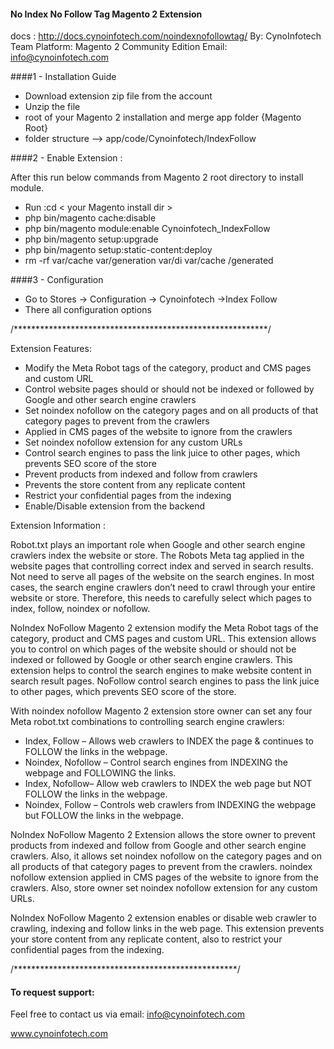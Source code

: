 #### No Index No Follow Tag Magento 2 Extension

docs : http://docs.cynoinfotech.com/noindexnofollowtag/
By: CynoInfotech Team
Platform: Magento 2 Community Edition
Email: info@cynoinfotech.com

####1 - Installation Guide

 * Download extension zip file from the account
 * Unzip the file
 * root of your Magento 2 installation and merge app folder {Magento Root}
 * folder structure --> app/code/Cynoinfotech/IndexFollow

 
####2 -  Enable Extension :  
  
  After this run below commands from Magento 2 root directory to install module.
  
 * Run :cd < your Magento install dir >
 * php bin/magento cache:disable
 * php bin/magento module:enable Cynoinfotech_IndexFollow
 * php bin/magento setup:upgrade
 * php bin/magento setup:static-content:deploy
 * rm -rf var/cache var/generation var/di var/cache /generated

####3 - Configuration

- Go to Stores -> Configuration -> Cynoinfotech ->Index Follow
- There all configuration options 


/**********************************************************/

Extension Features:

- Modify the Meta Robot tags of the category, product and CMS pages and custom URL
- Control website pages should or should not be indexed or followed by Google and other search engine crawlers
- Set noindex nofollow on the category pages and on all products of that category pages to prevent from the crawlers
- Applied in CMS pages of the website to ignore from the crawlers
- Set noindex nofollow extension for any custom URLs
- Control search engines to pass the link juice to other pages, which prevents SEO score of the store
- Prevent products from indexed and follow from crawlers
- Prevents the store content from any replicate content
- Restrict your confidential pages from the indexing
- Enable/Disable extension from the backend

Extension Information : 

Robot.txt plays an important role when Google and other search engine crawlers index the website or store. The Robots Meta tag applied in the website pages that controlling correct index and served in search results. Not need to serve all pages of the website on the search engines. In most cases, the search engine crawlers don’t need to crawl through your entire website or store. Therefore, this needs to carefully select which pages to index, follow, noindex or nofollow.

NoIndex NoFollow Magento 2 extension modify the Meta Robot tags of the category, product and CMS pages and custom URL. This extension allows you to control on which pages of the website should or should not be indexed or followed by Google or other search engine crawlers. This extension helps to control the search engines to make website content in search result pages. NoFollow control search engines to pass the link juice to other pages, which prevents SEO score of the store.

With noindex nofollow Magento 2 extension store owner can set any four Meta robot.txt combinations to controlling search engine crawlers:

- Index, Follow – Allows web crawlers to INDEX the page & continues to FOLLOW the links in the webpage.
- Noindex, Nofollow – Control search engines from INDEXING the webpage and FOLLOWING the links.
- Index, Nofollow– Allow web crawlers to INDEX the web page but NOT FOLLOW the links in the webpage.
- Noindex, Follow – Controls web crawlers from INDEXING the webpage but FOLLOW the links in the webpage.

NoIndex NoFollow Magento 2 Extension allows the store owner to prevent products from indexed and follow from Google and other search engine crawlers. Also, it allows set noindex nofollow on the category pages and on all products of that category pages to prevent from the crawlers. noindex nofollow extension applied in CMS pages of the website to ignore from the crawlers. Also, store owner set noindex nofollow extension for any custom URLs.

NoIndex NoFollow Magento 2 extension enables or disable web crawler to crawling, indexing and follow links in the web page. This extension prevents your store content from any replicate content, also to restrict your confidential pages from the indexing.

/***************************************************/

#### To request support:

Feel free to contact us via email: info@cynoinfotech.com

www.cynoinfotech.com